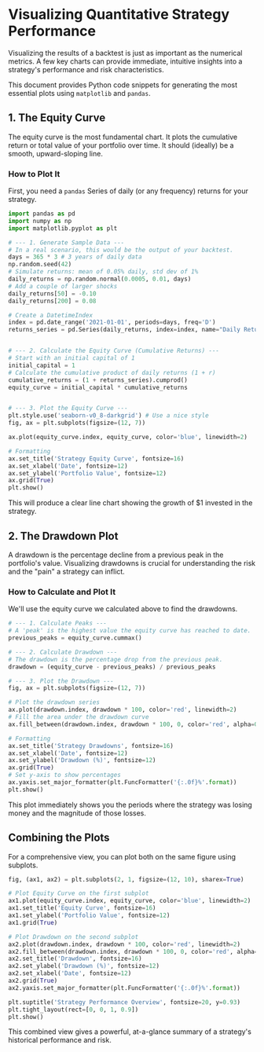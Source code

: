 # Visualizing Quantitative Strategy Performance

Visualizing the results of a backtest is just as important as the numerical metrics. A few key charts can provide immediate, intuitive insights into a strategy's performance and risk characteristics.

This document provides Python code snippets for generating the most essential plots using `matplotlib` and `pandas`.

## 1. The Equity Curve

The equity curve is the most fundamental chart. It plots the cumulative return or total value of your portfolio over time. It should (ideally) be a smooth, upward-sloping line.

### How to Plot It

First, you need a `pandas` Series of daily (or any frequency) returns for your strategy.

```python
import pandas as pd
import numpy as np
import matplotlib.pyplot as plt

# --- 1. Generate Sample Data ---
# In a real scenario, this would be the output of your backtest.
days = 365 * 3 # 3 years of daily data
np.random.seed(42)
# Simulate returns: mean of 0.05% daily, std dev of 1%
daily_returns = np.random.normal(0.0005, 0.01, days)
# Add a couple of larger shocks
daily_returns[50] = -0.10
daily_returns[200] = 0.08

# Create a DatetimeIndex
index = pd.date_range('2021-01-01', periods=days, freq='D')
returns_series = pd.Series(daily_returns, index=index, name="Daily Returns")


# --- 2. Calculate the Equity Curve (Cumulative Returns) ---
# Start with an initial capital of 1
initial_capital = 1
# Calculate the cumulative product of daily returns (1 + r)
cumulative_returns = (1 + returns_series).cumprod()
equity_curve = initial_capital * cumulative_returns


# --- 3. Plot the Equity Curve ---
plt.style.use('seaborn-v0_8-darkgrid') # Use a nice style
fig, ax = plt.subplots(figsize=(12, 7))

ax.plot(equity_curve.index, equity_curve, color='blue', linewidth=2)

# Formatting
ax.set_title('Strategy Equity Curve', fontsize=16)
ax.set_xlabel('Date', fontsize=12)
ax.set_ylabel('Portfolio Value', fontsize=12)
ax.grid(True)
plt.show()
```

This will produce a clear line chart showing the growth of $1 invested in the strategy.

## 2. The Drawdown Plot

A drawdown is the percentage decline from a previous peak in the portfolio's value. Visualizing drawdowns is crucial for understanding the risk and the "pain" a strategy can inflict.

### How to Calculate and Plot It

We'll use the equity curve we calculated above to find the drawdowns.

```python
# --- 1. Calculate Peaks ---
# A 'peak' is the highest value the equity curve has reached to date.
previous_peaks = equity_curve.cummax()

# --- 2. Calculate Drawdown ---
# The drawdown is the percentage drop from the previous peak.
drawdown = (equity_curve - previous_peaks) / previous_peaks

# --- 3. Plot the Drawdown ---
fig, ax = plt.subplots(figsize=(12, 7))

# Plot the drawdown series
ax.plot(drawdown.index, drawdown * 100, color='red', linewidth=2)
# Fill the area under the drawdown curve
ax.fill_between(drawdown.index, drawdown * 100, 0, color='red', alpha=0.3)

# Formatting
ax.set_title('Strategy Drawdowns', fontsize=16)
ax.set_xlabel('Date', fontsize=12)
ax.set_ylabel('Drawdown (%)', fontsize=12)
ax.grid(True)
# Set y-axis to show percentages
ax.yaxis.set_major_formatter(plt.FuncFormatter('{:.0f}%'.format))
plt.show()
```
This plot immediately shows you the periods where the strategy was losing money and the magnitude of those losses.

## Combining the Plots

For a comprehensive view, you can plot both on the same figure using subplots.

```python
fig, (ax1, ax2) = plt.subplots(2, 1, figsize=(12, 10), sharex=True)

# Plot Equity Curve on the first subplot
ax1.plot(equity_curve.index, equity_curve, color='blue', linewidth=2)
ax1.set_title('Equity Curve', fontsize=16)
ax1.set_ylabel('Portfolio Value', fontsize=12)
ax1.grid(True)

# Plot Drawdown on the second subplot
ax2.plot(drawdown.index, drawdown * 100, color='red', linewidth=2)
ax2.fill_between(drawdown.index, drawdown * 100, 0, color='red', alpha=0.3)
ax2.set_title('Drawdown', fontsize=16)
ax2.set_ylabel('Drawdown (%)', fontsize=12)
ax2.set_xlabel('Date', fontsize=12)
ax2.grid(True)
ax2.yaxis.set_major_formatter(plt.FuncFormatter('{:.0f}%'.format))

plt.suptitle('Strategy Performance Overview', fontsize=20, y=0.93)
plt.tight_layout(rect=[0, 0, 1, 0.9])
plt.show()
```
This combined view gives a powerful, at-a-glance summary of a strategy's historical performance and risk. 